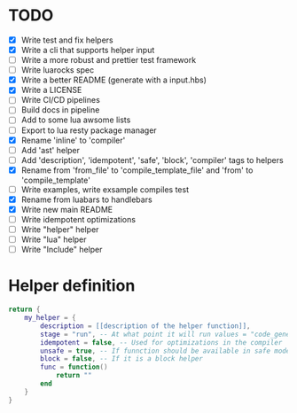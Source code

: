 # TODO
 - [X] Write test and fix helpers
 - [X] Write a cli that supports helper input
 - [ ] Write a more robust and prettier test framework
 - [ ] Write luarocks spec
 - [X] Write a better README (generate with a input.hbs)
 - [X] Write a LICENSE
 - [ ] Write CI/CD pipelines
 - [ ] Build docs in pipeline
 - [ ] Add to some lua awsome lists
 - [ ] Export to lua resty package manager
 - [X] Rename 'inline' to 'compiler'
 - [ ] Add 'ast' helper
 - [ ] Add 'description', 'idempotent', 'safe', 'block', 'compiler' tags to helpers
 - [X] Rename from 'from_file' to 'compile_template_file' and 'from' to 'compile_template'
 - [ ] Write examples, write exsample compiles test
 - [X] Rename from luabars to handlebars
 - [X] Write new main README
 - [ ] Write idempotent optimizations
 - [ ] Write "helper" helper
 - [ ] Write "lua" helper
 - [ ] Write "Include" helper

# Helper definition
```lua
return {
    my_helper = {
        description = [[description of the helper function]],
        stage = "run", -- At what point it will run values = "code_generation", "ast", "run"
        idempotent = false, -- Used for optimizations in the compiler
        unsafe = true, -- If funnction should be available in safe mode
        block = false, -- If it is a block helper
        func = function()
            return ""
        end
    }
}
```
